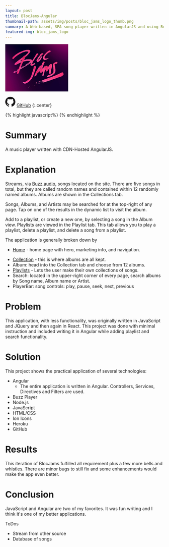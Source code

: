 ```yaml
---
layout: post
title: BlocJams-Angular
thumbnail-path: assets/img/posts/bloc_jams_logo_thumb.png
summary: A Web-based, SPA song player written in AngularJS and using Buzz Player, Node.js, JavaScript, HTML/CSS, Ion Icons, Heroku, GitHub
featured-img: bloc_jams_logo
---
```

[1]: https://bloc-jams-angular-dsa027.herokuapp.com/
[2]: /assets/img/posts/bloc_jams_logo_thumb.png
[![Heroku][2]][1]

![]( /assets/img/GitHub-Mark-32px.png "GitHub")
[GitHub](https://github.com/dsa027/Bloc-Jams-AngularJS)
{:.center}

{% highlight javascript%}
{% endhighlight %}

# Summary

  A music player written with CDN-Hosted AngularJS.

# Explanation

  Streams, via [Buzz audio](http://buzz.jaysalvat.com/), songs located on the site. There are five songs in total, but they are called random names and contained within 12 randomly named albums. Albums are shown in the Collections tab.

  Songs, Albums, and Artists may be searched for at the top-right of any page. Tap on one of the results in the dynamic list to visit the album.

  Add to a playlist, or create a new one, by selecting a song in the Album view. Playlists are viewed in the Playlist tab. This tab allows you to play a playlist, delete a playlist, and delete a song from a playlist.

  The application is generally broken down by
  - [Home](https://bloc-jams-angular-dsa027.herokuapp.com/) - home page with hero, marketing info, and navigation.
  + [Collection](https://bloc-jams-angular-dsa027.herokuapp.com/collection) - this is where albums are all kept.
  + Album: head into the Collection tab and choose from 12 albums.
  + [Playlists](https://bloc-jams-angular-dsa027.herokuapp.com/playlists) - Lets the user make their own collections of songs.
  + Search: located in the upper-right corner of every page, search albums by Song name, Album name or Artist.
  + PlayerBar: song controls: play, pause, seek, next, previous

# Problem

  This application, with less functionality, was originally written in JavaScript and JQuery and then again in React. This project was done with minimal instruction and included writing it in Angular while adding playlist and search functionality.

# Solution

  This project shows the practical application of several technologies:
  - Angular
    - The entire application is written in Angular. Controllers, Services, Directives and Filters are used.
  - Buzz Player
  - Node.js
  - JavaScript
  - HTML/CSS
  - Ion Icons
  - Heroku
  - GitHub

# Results

  This iteration of BlocJams fulfilled all requirement plus a few more bells and whistles. There are minor bugs to still fix and some enhancements would make the app even better.

# Conclusion
  JavaScript and Angular are two of my favorites. It was fun writing and I think it's one of my better applications.

  ToDos
  - Stream from other source
  - Database of songs
